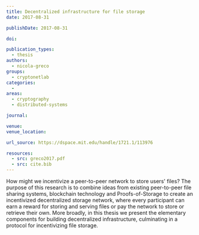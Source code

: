 ```yaml
---
title: Decentralized infrastructure for file storage
date: 2017-08-31

publishDate: 2017-08-31

doi:

publication_types:
  - thesis
authors:
  - nicola-greco
groups:
  - cryptonetlab
categories:
  -
areas:
  - cryptography
  - distributed-systems

journal:

venue:
venue_location:

url_source: https://dspace.mit.edu/handle/1721.1/113976

resources:
  - src: greco2017.pdf
  - src: cite.bib
---
```

How might we incentivize a peer-to-peer network to store users' files? The purpose of this research is to combine ideas from existing peer-to-peer file sharing systems, blockchain technology and Proofs-of-Storage to create an incentivized decentralized storage network, where every participant can earn a reward for storing and serving files or pay the network to store or retrieve their own. More broadly, in this thesis we present the elementary components for building decentralized infrastructure, culminating in a protocol for incentivizing file storage.
